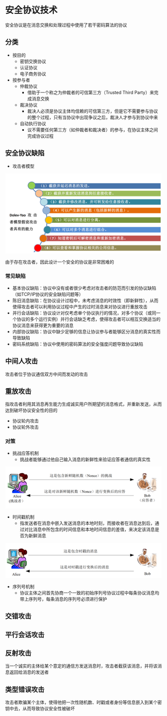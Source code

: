 # 安全协议技术

安全协议是在消息交换和处理过程中使用了若干密码算法的协议

## 分类

- 按目的
  - 密钥交换协议
  - 认证协议
  - 电子商务协议
- 按参与者
  - 仲裁协议
    - 借助于一个称之为仲裁者的可信第三方（Trusted Third Party）来完成消息交换
  - 裁决协议
    - 裁决人必须是协议主体均信赖的可信第三方，但是它不需要参与协议的整个过程，只有当协议中出现争议之后，裁决人才参与到协议中来
  - 自动执行协议
    - 议不需要任何第三方（如仲裁者和裁决者）的参与，在协议主体之间完成协议过程

## 安全协议缺陷

- 攻击者模型

![批注 2020-06-10 090755](/assets/批注%202020-06-10%20090755.png)

由于存在攻击者，因此设计一个安全的协议是非常困难的

### 常见缺陷

- 基本协议缺陷：协议中没有或者很少考虑对攻击者的防范而引发的协议缺陷（如TCP/IP协议的安全缺陷问题等）
- 陈旧消息缺陷：在协议设计过程中，未考虑消息的时效性（即新鲜性），从而使得攻击者可以利用协议过程中产生的过时消息来对协议进行重放攻击
- 并行会话缺陷：协议设计对仅考虑单个协议执行的情况，对多个协议（或同一个协议的多个运行实例）并行会话缺乏考虑，使得攻击者可以相互交换适当的协议消息来获得更为重要的消息
- 内部协议缺陷：协议中缺少足够的信息让协议参与者能够区分消息的真实性而导致缺陷
- 密码系统缺陷：协议中使用的密码算法的安全强度问题导致协议缺陷

## 中间人攻击

攻击者位于协议通信双方中间而发动的攻击

## 重放攻击

指攻击者利用其消息再生能力生成诚实用户所期望的消息格式，并重新发送，从而达到破坏协议安全性的目的

- 协议轮内攻击
- 协议轮外攻击

### 对策

- 挑战应答机制
  - 挑战者能够通过他自己输入消息的新鲜性来验证应答者通信的真实性

![批注 2020-06-10 205539](/assets/批注%202020-06-10%20205539.png)

- 时间戳机制
  - 指发送者在消息中嵌入发送消息的本地时刻，而接收者在消息达到后，通过对比消息中所包含的时间信息和本地时间信息的差值，来决定该消息是否为新鲜消息

![批注 2020-06-10 210351](/assets/批注%202020-06-10%20210351.png)

- 序列号机制
  - 协议主体之间首先协商一个一致的初始序列号协议过程中每条协议消息均带上序列号，每条消息的序列号必须进行保护

## 交错攻击

## 平行会话攻击

## 反射攻击

当一个诚实的主体给某个意定的通信方发送消息时，攻击者截获该消息，并将该消息返回给消息的发送者

## 类型错误攻击

攻击者欺骗某个主体，使得他把一次性随机数、时戳或者身份等信息嵌入到某个密钥中去，从而导致协议安全性被破坏